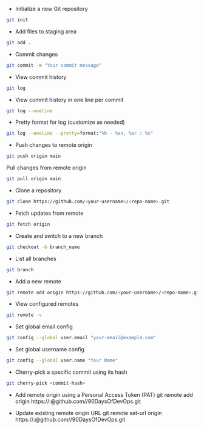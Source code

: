 
- Initialize a new Git repository
```bash
git init
```

- Add files to staging area
```bash
git add .
```

- Commit changes
```bash
git commit -m "Your commit message"
```

- View commit history
```bash
git log
```

- View commit history in one line per commit
```bash
git log --oneline
```

- Pretty format for log (customize as needed)
```bash
git log --oneline --pretty=format:"%h - %an, %ar : %s"
```

- Push changes to remote origin
```bash
git push origin main
```

 Pull changes from remote origin
```bash
git pull origin main
```

- Clone a repository
```bash
git clone https://github.com/<your-username>/<repo-name>.git
```

- Fetch updates from remote
```bash
git fetch origin
```

- Create and switch to a new branch
```bash
git checkout -b branch_name
```

- List all branches
```bash
git branch
```

- Add a new remote
```bash
git remote add origin https://github.com/<your-username>/<repo-name>.git
```

- View configured remotes
```bash
git remote -v
```

- Set global email config
```bash
git config --global user.email "your-email@example.com"
```

- Set global username config
```bash
git config --global user.name "Your Name"
```

- Cherry-pick a specific commit using its hash
```bash
git cherry-pick <commit-hash>
```

- Add remote origin using a Personal Access Token (PAT)
git remote add origin https://<your-username>:<your-PAT>@github.com/<your-username>/90DaysOfDevOps.git

- Update existing remote origin URL
git remote set-url origin https://<your-username>:<your-PAT>@github.com/<your-username>/90DaysOfDevOps.git
